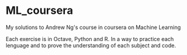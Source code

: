# ML_coursera
My solutions to Andrew Ng's course in coursera on Machine Learning

Each exercise is in Octave, Python and R. In a way to practice each lenguage and to prove the understanding of each subject
and code.

